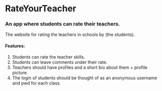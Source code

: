# RateYourTeacher


### An app where students can rate their teachers.

The website for rating the teachers in schools by (the students).

#### Features:

1. Students can rate the teacher skills.
2. Students can leave comments under their rate.
3. Teachers should have profiles and a short bio about them + profile picture.
4. The login of students should be thought of as an anonymous username and pwd for each class. 

